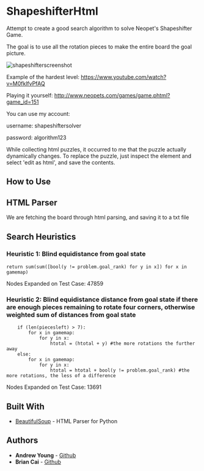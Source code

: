 # ShapeshifterHtml
Attempt to create a good search algorithm to solve Neopet's Shapeshifter Game.

The goal is to use all the rotation pieces to make the entire board the goal picture.

![shapeshifterscreenshot](https://i.imgur.com/uqD0tvT.png)

Example of the hardest level:
https://www.youtube.com/watch?v=M0fklfvPfAQ

Playing it yourself:
http://www.neopets.com/games/game.phtml?game_id=151

You can use my account:

username: shapeshiftersolver

password: algorithm123

While collecting html puzzles, it occurred to me that the puzzle actually dynamically changes. To replace the puzzle, just inspect the element and select 'edit as html', and save the contents.

## How to Use

## HTML Parser
We are fetching the board through html parsing, and saving it to a txt file

## Search Heuristics
### Heuristic 1: Blind equidistance from goal state

```
return sum(sum([bool(y != problem.goal_rank) for y in x]) for x in gamemap)
```

Nodes Expanded on Test Case: 47859

### Heuristic 2: Blind equidistance distance from goal state if there are enough pieces remaining to rotate four corners, otherwise weighted sum of distances from goal state

```
    if (len(piecesleft) > 7):
        for x in gamemap:
            for y in x:
                htotal = (htotal + y) #the more rotations the further away
    else:
        for x in gamemap:
            for y in x:
                htotal = htotal + bool(y != problem.goal_rank) #the more rotations, the less of a difference
```

Nodes Expanded on Test Case: 13691

## Built With
* [BeautifulSoup](https://www.crummy.com/software/BeautifulSoup/) - HTML Parser for Python

## Authors

* **Andrew Young** - [Github](https://github.com/catatonicTrepidation/)
* **Brian Cai** - [Github](https://github.com/brian-cai)
